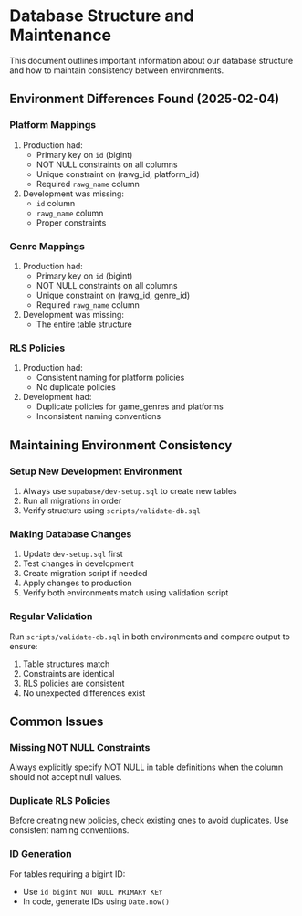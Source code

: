 # Database Structure and Maintenance

This document outlines important information about our database structure and how to maintain consistency between environments.

## Environment Differences Found (2025-02-04)

### Platform Mappings
1. Production had:
   - Primary key on `id` (bigint)
   - NOT NULL constraints on all columns
   - Unique constraint on (rawg_id, platform_id)
   - Required `rawg_name` column
2. Development was missing:
   - `id` column
   - `rawg_name` column
   - Proper constraints

### Genre Mappings
1. Production had:
   - Primary key on `id` (bigint)
   - NOT NULL constraints on all columns
   - Unique constraint on (rawg_id, genre_id)
   - Required `rawg_name` column
2. Development was missing:
   - The entire table structure

### RLS Policies
1. Production had:
   - Consistent naming for platform policies
   - No duplicate policies
2. Development had:
   - Duplicate policies for game_genres and platforms
   - Inconsistent naming conventions

## Maintaining Environment Consistency

### Setup New Development Environment
1. Always use `supabase/dev-setup.sql` to create new tables
2. Run all migrations in order
3. Verify structure using `scripts/validate-db.sql`

### Making Database Changes
1. Update `dev-setup.sql` first
2. Test changes in development
3. Create migration script if needed
4. Apply changes to production
5. Verify both environments match using validation script

### Regular Validation
Run `scripts/validate-db.sql` in both environments and compare output to ensure:
1. Table structures match
2. Constraints are identical
3. RLS policies are consistent
4. No unexpected differences exist

## Common Issues

### Missing NOT NULL Constraints
Always explicitly specify NOT NULL in table definitions when the column should not accept null values.

### Duplicate RLS Policies
Before creating new policies, check existing ones to avoid duplicates. Use consistent naming conventions.

### ID Generation
For tables requiring a bigint ID:
- Use `id bigint NOT NULL PRIMARY KEY`
- In code, generate IDs using `Date.now()`
